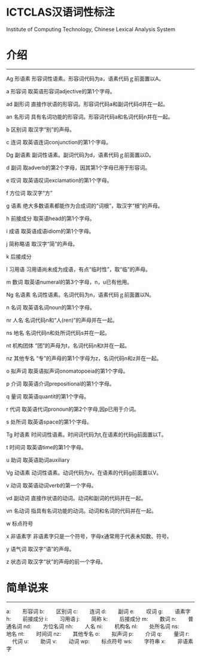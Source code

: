 # ICTCLAS汉语词性标注

Institute of Computing Technology, Chinese Lexical Analysis System

# 介绍

***

Ag 形语素 形容词性语素。形容词代码为a，语素代码ｇ前面置以A。

a 形容词 取英语形容词adjective的第1个字母。

ad 副形词 直接作状语的形容词。形容词代码a和副词代码d并在一起。

an 名形词 具有名词功能的形容词。形容词代码a和名词代码n并在一起。

b 区别词 取汉字“别”的声母。

c 连词 取英语连词conjunction的第1个字母。

Dg 副语素 副词性语素。副词代码为d，语素代码ｇ前面置以D。

d 副词 取adverb的第2个字母，因其第1个字母已用于形容词。

e 叹词 取英语叹词exclamation的第1个字母。

f 方位词 取汉字“方”

g 语素 绝大多数语素都能作为合成词的“词根”，取汉字“根”的声母。

h 前接成分 取英语head的第1个字母。

i 成语 取英语成语idiom的第1个字母。

j 简称略语 取汉字“简”的声母。

k 后接成分

l 习用语 习用语尚未成为成语，有点“临时性”，取“临”的声母。

m 数词 取英语numeral的第3个字母，n，u已有他用。

Ng 名语素 名词性语素。名词代码为n，语素代码ｇ前面置以N。

n 名词 取英语名词noun的第1个字母。

nr 人名 名词代码n和“人(ren)”的声母并在一起。

ns 地名 名词代码n和处所词代码s并在一起。

nt 机构团体 “团”的声母为t，名词代码n和t并在一起。

nz 其他专名 “专”的声母的第1个字母为z，名词代码n和z并在一起。

o 拟声词 取英语拟声词onomatopoeia的第1个字母。

p 介词 取英语介词prepositional的第1个字母。

q 量词 取英语quantit的第1个字母。

r 代词 取英语代词pronoun的第2个字母,因p已用于介词。

s 处所词 取英语space的第1个字母。

Tg 时语素 时间词性语素。时间词代码为t,在语素的代码g前面置以T。

t 时间词 取英语time的第1个字母。

u 助词 取英语助词auxiliary

Vg 动语素 动词性语素。动词代码为v。在语素的代码g前面置以V。

v 动词 取英语动词verb的第一个字母。

vd 副动词 直接作状语的动词。动词和副词的代码并在一起。

vn 名动词 指具有名词功能的动词。动词和名词的代码并在一起。

w 标点符号

x 非语素字 非语素字只是一个符号，字母x通常用于代表未知数、符号。

y 语气词 取汉字“语”的声母。

z 状态词 取汉字“状”的声母的前一个字母。



# 简单说来

***


a:        形容词
b:        区别词
c:        连词
d:        副词
e:        叹词
g:        语素字
h:        前接成分
i:        习用语
j:        简称
k:        后接成分
m:        数词
n:        普通名词
nd:        方位名词
nh:        人名
ni:        机构名
nl:        处所名词
ns:        地名
nt:        时间词
nz:        其他专名
o:        拟声词
p:        介词
q:        量词
r:        代词
u:        助词
v:        动词
wp:        标点符号
ws:        字符串
x:        非语素字

